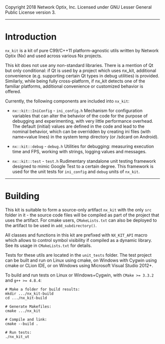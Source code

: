 Copyright 2018 Network Optix, Inc. Licensed under GNU Lesser General Public License version 3.

---------------------------------------------------------------------------------------------------
# Introduction

`nx_kit` is a kit of pure C99/C++11 platform-agnostic utils written by Network Optix (Nx) and used
across various Nx projects.

This kit does not use any non-standard libraries. There is a mention of Qt but only conditional: if
Qt is used by a project which uses nx_kit, additional convenience (e.g. supporting certain Qt types
in debug utilities) is provided. Similarly, while being fully cross-platform, if nx_kit detects one
of the familiar platforms, additional convenience or customized behavior is offered.

Currently, the following components are included into `nx_kit`:

- `nx::kit::IniConfig` - `ini_config.h`
   Mechanism for configuration variables that can alter the behavior of the code for the purpose of
   debugging and experimenting, with very little performance overhead. The default (initial) values
   are defined in the code and lead to the nominal behavior, which can be overridden by creating
   ini files (with name=value lines) in the system temp directory (or /sdcard on Android).

- `nx::kit::debug` - `debug.h`
   Utilities for debugging: measuring execution time and FPS, working with strings, logging values
   and messages.

- `nx::kit::test` - `test.h`
   Rudimentary standalone unit testing framework designed to mimic Google Test to a certain degree.
   This framework is used for the unit tests for `ini_config` and `debug` units of `nx_kit`.

---------------------------------------------------------------------------------------------------
# Building

This kit is suitable to form a source-only artifact `nx_kit` with the only `src` folder in it -
the source code files will be compiled as part of the project that uses the artifact. For cmake
users, `CMakeLists.txt` can also be deployed to the artifact to be used in `add_subdirectory()`.

All classes and functions in this kit are prefixed with `NX_KIT_API` macro which allows to control
symbol visibility if compiled as a dynamic library. See its usage in `CMakeLists.txt` for details.

Tests for these utils are located in the `unit_tests` folder. The test project can be built and run
on Linux using cmake, on Windows with Cygwin using cmake or CLion IDE, or on Windows using
Microsoft Visual Studio 2012+.

To build and run tests on Linux or Windows+Cygwin, with `CMake >= 3.3.2` and `g++ >= 4.8.4`:
```
# Make a folder for build results:
mkdir .../nx_kit-build
cd .../nx_kit-build

# Generate Makefiles:
cmake .../nx_kit

# Compile and link:
cmake --build .

# Run tests:
./nx_kit_ut
```
